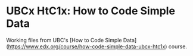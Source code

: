 # UBCx HtC1x: How to Code Simple Data

Working files from UBC's [How to Code Simple Data] (https://www.edx.org/course/how-code-simple-data-ubcx-htc1x) course.
